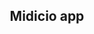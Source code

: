 <h2 align="center">Midicio app </h2>
<h3 align="center> it's my first deal with a backend side using django </h3>

<p>midicio is an application for doctors it can be used for more than doctor, it has an appointment system for doctor and another system for patient</p>
<p> it 's my first try with views , models and DTL </p>
